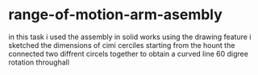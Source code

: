 # range-of-motion-arm-asembly
in this task i used the assembly in solid works using the drawing feature i sketched the dimensions of cimi cerciles starting from the hount the connected two diffrent circels together to obtain a curved line 
60 digree rotation throughall 
